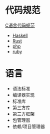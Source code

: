 # 代码规范
[C语言代码规范]()

- [Haskell]()
- [Rust]()
- [php]()
- [ruby]()


语言
===

- 语法标准
- 编译器实现
- 标准库
- 第三方库
- 第三方框架
- 包管理器
- 依赖/项目管理器